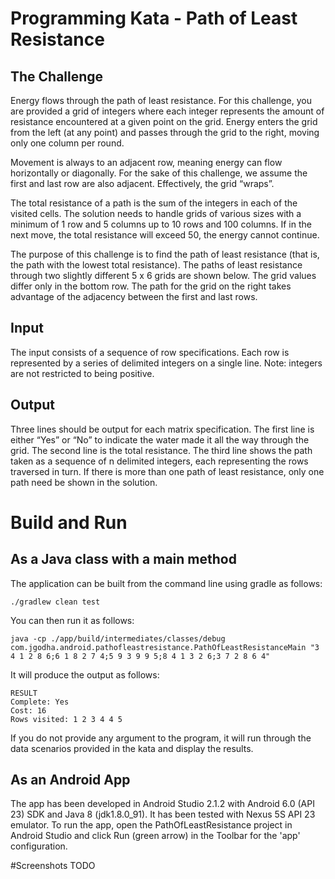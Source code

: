 # Programming Kata - Path of Least Resistance

## The Challenge
Energy flows through the path of least resistance. For this challenge, you are provided a grid of integers where each integer represents the amount of resistance encountered at a given point on the grid. Energy enters the grid from the left (at any point) and passes through the grid to the right, moving only one column per round.

Movement is always to an adjacent row, meaning energy can flow horizontally or diagonally. For the sake of this challenge, we assume the first and last row are also adjacent. Effectively, the grid “wraps”.

The total resistance of a path is the sum of the integers in each of the visited cells. The solution needs to handle grids of various sizes with a minimum of 1 row and 5 columns up to 10 rows and 100 columns. If in the next move, the total resistance will exceed 50, the energy cannot continue.

The purpose of this challenge is to find the path of least resistance (that is, the path with the lowest total resistance). The paths of least resistance through two slightly different 5 x 6 grids are shown below. The grid values differ only in the bottom row. The path for the grid on the right takes advantage of the adjacency between the first and last rows.

## Input
The input consists of a sequence of row specifications. Each row is represented by a series of delimited integers on a single line. Note: integers are not restricted to being positive.

## Output
Three lines should be output for each matrix specification. The first line is either “Yes” or “No” to indicate the water made it all the way through the grid. The second line is the total resistance. The third line shows the path taken as a sequence of n delimited integers, each representing the rows traversed in turn. If there is more than one path of least resistance, only one path need be shown in the solution.

# Build and Run

## As a Java class with a main method
The application can be built from the command line using gradle as follows: 
```
./gradlew clean test
```
You can then run it as follows:
```
java -cp ./app/build/intermediates/classes/debug com.jgodha.android.pathofleastresistance.PathOfLeastResistanceMain "3 4 1 2 8 6;6 1 8 2 7 4;5 9 3 9 9 5;8 4 1 3 2 6;3 7 2 8 6 4"
```
It will produce the output as follows:
```
RESULT
Complete: Yes
Cost: 16
Rows visited: 1 2 3 4 4 5
```
If you do not provide any argument to the program, it will run through the data scenarios provided in the kata and display the results.

## As an Android App
The app has been developed in Android Studio 2.1.2 with Android 6.0 (API 23) SDK and Java 8 (jdk1.8.0_91). It has been tested with Nexus 5S API 23 emulator.
To run the app, open the PathOfLeastResistance project in Android Studio and click Run (green arrow) in the Toolbar for the 'app' configuration.

#Screenshots
TODO
[](app/src/main/res/screenshots/start_app.png)
